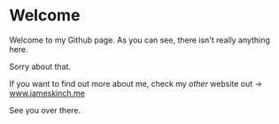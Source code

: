 # Welcome
Welcome to my Github page. As you can see, there isn't really anything here.

Sorry about that.

If you want to find out more about me, check my _other_ website out -> www.jameskinch.me

See you over there.
